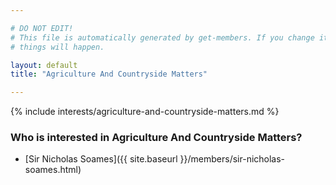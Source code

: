 ```yaml
---

# DO NOT EDIT!
# This file is automatically generated by get-members. If you change it, bad
# things will happen.

layout: default
title: "Agriculture And Countryside Matters"

---
```


{% include interests/agriculture-and-countryside-matters.md %}

### Who is interested in Agriculture And Countryside Matters?


* [Sir Nicholas Soames]({{ site.baseurl }}/members/sir-nicholas-soames.html)
